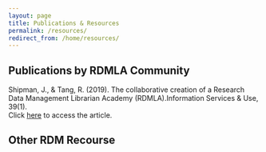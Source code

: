 ```yaml
---
layout: page
title: Publications & Resources
permalink: /resources/
redirect_from: /home/resources/
---
```

## Publications by RDMLA Community 


Shipman, J., & Tang, R. (2019). The collaborative creation of a Research Data Management Librarian Academy (RDMLA).Information Services & Use, 39(1).  
Click <a href ="https://content.iospress.com/articles/information-services-and-use/isu190050"> here</a> to access the article. 




## Other RDM Recourse
